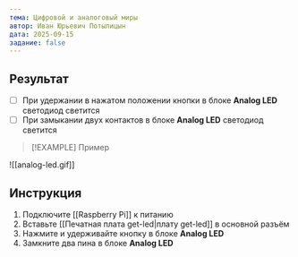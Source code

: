 ```yaml
---
тема: Цифровой и аналоговый миры
автор: Иван Юрьевич Потылицын
дата: 2025-09-15
задание: false
---
```


## Результат

- [ ] При удержании в нажатом положении кнопки в блоке **Analog LED** светодиод светится
- [ ] При замыкании двух контактов в блоке **Analog LED** светодиод светится

> [!EXAMPLE] Пример
> 
![[analog-led.gif]]

## Инструкция

1. Подключите [[Raspberry Pi]] к питанию
2. Вставьте [[Печатная плата get-led|плату get-led]] в основной разъём
3. Нажмите и удерживайте кнопку в блоке **Analog LED**
4. Замкните два пина в блоке **Analog LED**
